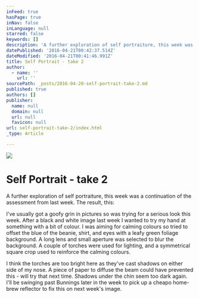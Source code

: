 ```yaml
---
inFeed: true
hasPage: true
inNav: false
inLanguage: null
starred: false
keywords: []
description: 'A further exploration of self portraiture, this week was a continuation of the assessment from last week. The result, this:'
datePublished: '2016-04-21T00:42:37.514Z'
dateModified: '2016-04-21T00:41:46.991Z'
title: Self Portrait - take 2
author:
  - name: ''
    url: ''
sourcePath: _posts/2016-04-20-self-portrait-take-2.md
published: true
authors: []
publisher:
  name: null
  domain: null
  url: null
  favicon: null
url: self-portrait-take-2/index.html
_type: Article

---
```

![](https://the-grid-user-content.s3-us-west-2.amazonaws.com/c2dc2db9-c3ad-405d-847a-744b6b6f3fef.jpg)

# Self Portrait - take 2

A further exploration of self portraiture, this week was a continuation of the assessment from last week. The result, this:

I've usually got a goofy grin in pictures so was trying for a serious look this week. After a black and white image last week I wanted to try my hand at something with a bit of colour. I was aiming for calming colours so tried to offset the blue of the beanie, shirt, and eyes with a leafy green foliage background. A long lens and small aperture was selected to blur the background. A couple of torches were used for lighting, and a symmetrical square crop used to reinforce the calming colours.

I think the torches are too bright here as they've cast shadows on either side of my nose. A piece of paper to diffuse the beam could have prevented this - will try that next time. Shadows under the chin seem too dark again. I'll be swinging past Bunnings later in the week to pick up a cheapo home-brew reflector to fix this on next week's image.